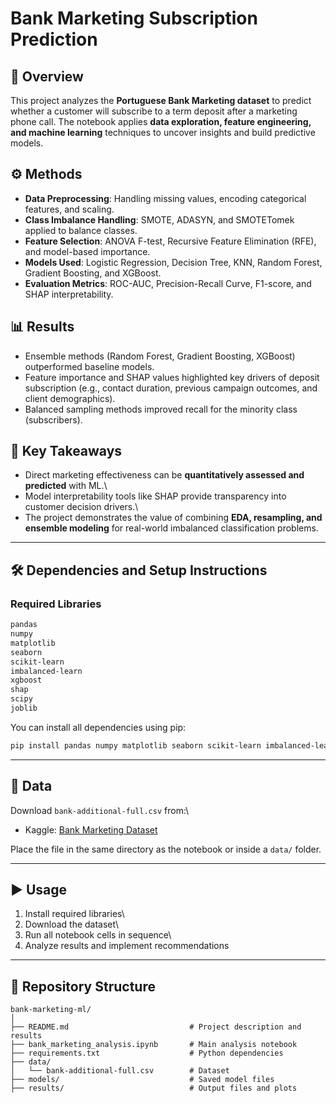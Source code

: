# Bank Marketing Subscription Prediction

## 📌 Overview

This project analyzes the **Portuguese Bank Marketing dataset** to
predict whether a customer will subscribe to a term deposit after a
marketing phone call. The notebook applies **data exploration, feature
engineering, and machine learning** techniques to uncover insights and
build predictive models.

## ⚙️ Methods

-   **Data Preprocessing**: Handling missing values, encoding
    categorical features, and scaling.
-   **Class Imbalance Handling**: SMOTE, ADASYN, and SMOTETomek applied
    to balance classes.
-   **Feature Selection**: ANOVA F-test, Recursive Feature Elimination
    (RFE), and model-based importance.
-   **Models Used**: Logistic Regression, Decision Tree, KNN, Random
    Forest, Gradient Boosting, and XGBoost.
-   **Evaluation Metrics**: ROC-AUC, Precision-Recall Curve, F1-score,
    and SHAP interpretability.

## 📊 Results

-   Ensemble methods (Random Forest, Gradient Boosting, XGBoost)
    outperformed baseline models.
-   Feature importance and SHAP values highlighted key drivers of
    deposit subscription (e.g., contact duration, previous campaign
    outcomes, and client demographics).
-   Balanced sampling methods improved recall for the minority class
    (subscribers).

## 🚀 Key Takeaways

-   Direct marketing effectiveness can be **quantitatively assessed and
    predicted** with ML.\
-   Model interpretability tools like SHAP provide transparency into
    customer decision drivers.\
-   The project demonstrates the value of combining **EDA, resampling,
    and ensemble modeling** for real-world imbalanced classification
    problems.

------------------------------------------------------------------------

## 🛠️ Dependencies and Setup Instructions

### Required Libraries

``` bash
pandas
numpy
matplotlib
seaborn
scikit-learn
imbalanced-learn
xgboost
shap
scipy
joblib
```

You can install all dependencies using pip:

``` bash
pip install pandas numpy matplotlib seaborn scikit-learn imbalanced-learn xgboost shap scipy joblib
```

------------------------------------------------------------------------

## 📂 Data

Download `bank-additional-full.csv` from:\
- Kaggle: [Bank Marketing
Dataset](https://www.kaggle.com/datasets/sahistapatel96/bankadditionalfullcsv)

Place the file in the same directory as the notebook or inside a `data/`
folder.

------------------------------------------------------------------------

## ▶️ Usage

1.  Install required libraries\
2.  Download the dataset\
3.  Run all notebook cells in sequence\
4.  Analyze results and implement recommendations

------------------------------------------------------------------------

## 📁 Repository Structure

    bank-marketing-ml/  
    │
    ├── README.md                           # Project description and results  
    ├── bank_marketing_analysis.ipynb       # Main analysis notebook  
    ├── requirements.txt                    # Python dependencies  
    ├── data/  
    │   └── bank-additional-full.csv        # Dataset    
    ├── models/                             # Saved model files    
    ├── results/                            # Output files and plots  
